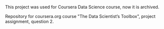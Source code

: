 This project was used for Coursera Data Science course, now it is archived.

Repository for coursera.org course "The Data Scientist’s Toolbox", project assignment, question 2.

